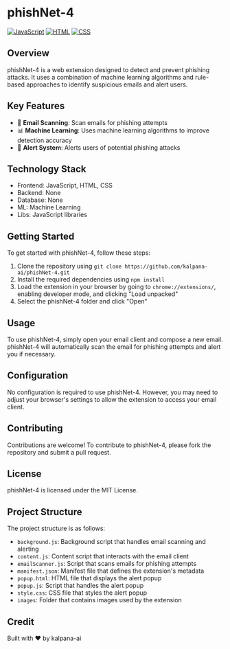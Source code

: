 # phishNet-4
[![JavaScript](https://img.shields.io/badge/JavaScript-yellow?style=for-the-badge&logo=javascript&logoColor=white)](https://www.javascript.com/)
[![HTML](https://img.shields.io/badge/HTML-orange?style=for-the-badge&logo=html5&logoColor=white)](https://www.w3schools.com/html/)
[![CSS](https://img.shields.io/badge/CSS-blue?style=for-the-badge&logo=css3&logoColor=white)](https://www.w3schools.com/css/)

## Overview
phishNet-4 is a web extension designed to detect and prevent phishing attacks. It uses a combination of machine learning algorithms and rule-based approaches to identify suspicious emails and alert users.

## Key Features
* 🚀 **Email Scanning**: Scan emails for phishing attempts
* 📊 **Machine Learning**: Uses machine learning algorithms to improve detection accuracy
* 🚫 **Alert System**: Alerts users of potential phishing attacks

## Technology Stack
* Frontend: JavaScript, HTML, CSS
* Backend: None
* Database: None
* ML: Machine Learning
* Libs: JavaScript libraries

## Getting Started
To get started with phishNet-4, follow these steps:
1. Clone the repository using `git clone https://github.com/kalpana-ai/phishNet-4.git`
2. Install the required dependencies using `npm install`
3. Load the extension in your browser by going to `chrome://extensions/`, enabling developer mode, and clicking "Load unpacked"
4. Select the phishNet-4 folder and click "Open"

## Usage
To use phishNet-4, simply open your email client and compose a new email. phishNet-4 will automatically scan the email for phishing attempts and alert you if necessary.

## Configuration
No configuration is required to use phishNet-4. However, you may need to adjust your browser's settings to allow the extension to access your email client.

## Contributing
Contributions are welcome! To contribute to phishNet-4, please fork the repository and submit a pull request.

## License
phishNet-4 is licensed under the MIT License.

## Project Structure
The project structure is as follows:
* `background.js`: Background script that handles email scanning and alerting
* `content.js`: Content script that interacts with the email client
* `emailScanner.js`: Script that scans emails for phishing attempts
* `manifest.json`: Manifest file that defines the extension's metadata
* `popup.html`: HTML file that displays the alert popup
* `popup.js`: Script that handles the alert popup
* `style.css`: CSS file that styles the alert popup
* `images`: Folder that contains images used by the extension

## Credit
Built with ❤️ by kalpana-ai
